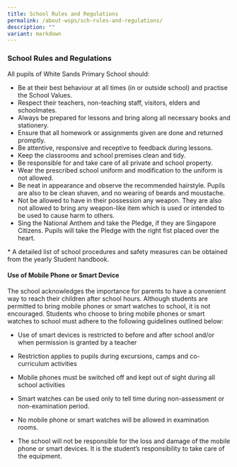 ```yaml
---
title: School Rules and Regulations
permalink: /about-wsps/sch-rules-and-regulations/
description: ""
variant: markdown
---
```

### **School Rules and Regulations**
All pupils of White Sands Primary School should:
*   Be at their best behaviour at all times (in or outside school) and practise the School Values.
*   Respect their teachers, non-teaching staff, visitors, elders and schoolmates.
*   Always be prepared for lessons and bring along all necessary books and stationery.
*   Ensure that all homework or assignments given are done and returned promptly.
*   Be attentive, responsive and receptive to feedback during lessons.
*   Keep the classrooms and school premises clean and tidy.
*   Be responsible for and take care of all private and school property.
*   Wear the prescribed school uniform and modification to the uniform is not allowed.
*   Be neat in appearance and observe the recommended hairstyle. Pupils are also to be clean shaven, and no wearing of beards and moustache.
*   Not be allowed to have in their possession any weapon. They are also not allowed to bring any weapon-like item which is used or intended to be used to cause harm to others.
*   Sing the National Anthem and take the Pledge, if they are Singapore Citizens. Pupils will take the Pledge with the right fist placed over the heart.

\* A detailed list of school procedures and safety measures can be obtained from the yearly Student handbook.

#### **Use of Mobile Phone or Smart Device**

The school acknowledges the importance for parents to have a convenient way to reach their children after school hours. Although students are permitted to bring mobile phones or smart watches to school, it is not encouraged. Students who choose to bring mobile phones or smart watches to school must adhere to the following guidelines outlined below:

* Use of smart devices is restricted to before and after school and/or when permission is granted by a teacher

* Restriction applies to pupils during excursions, camps and co-curriculum activities

* Mobile phones must be switched off and kept out of sight during all school activities

* Smart watches can be used only to tell time during non-assessment or non-examination period.

* No mobile phone or smart watches will be allowed in examination rooms.

*  The school will not be responsible for the loss and damage of the mobile phone or smart devices. It is the student’s responsibility to take care of the equipment.
